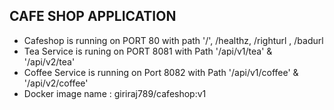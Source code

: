 ## CAFE SHOP APPLICATION
- Cafeshop is running on PORT 80  with path '/', /healthz, /righturl , /badurl 
- Tea Service is runing on PORT 8081 with Path '/api/v1/tea' & '/api/v2/tea'
- Coffee Service is running on Port 8082 with Path '/api/v1/coffee' & '/api/v2/coffee'
- Docker image name : giriraj789/cafeshop:v1

